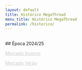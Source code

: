 ```yaml
---
layout: default
title: Histórico MegaThread
menu_title: Histórico MegaThread
permalink: /historico/
---
```

<br>
## Época 2024/25



<a href="https://www.reddit.com/r/fcporto/comments/1hr7024/megathread_mercado_de_transfer%C3%AAncias_inverno/" target="_blank" style="color: #ccc; text-decoration: underline;">Mercado Inverno</a>

<a href="https://www.reddit.com/r/fcporto/comments/1d7dceo/megathread_mercado_de_transfer%C3%AAncias_ver%C3%A3o_202425/" target="_blank" style="color: #ccc; text-decoration: underline;">Mercado Verão</a>
